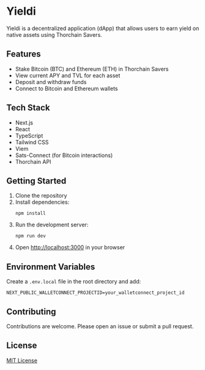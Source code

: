 # Yieldi

Yieldi is a decentralized application (dApp) that allows users to earn yield on native assets using Thorchain Savers.

## Features

- Stake Bitcoin (BTC) and Ethereum (ETH) in Thorchain Savers
- View current APY and TVL for each asset
- Deposit and withdraw funds
- Connect to Bitcoin and Ethereum wallets

## Tech Stack

- Next.js
- React
- TypeScript
- Tailwind CSS
- Viem
- Sats-Connect (for Bitcoin interactions)
- Thorchain API

## Getting Started

1. Clone the repository
2. Install dependencies:
   ```
   npm install
   ```
3. Run the development server:
   ```
   npm run dev
   ```
4. Open [http://localhost:3000](http://localhost:3000) in your browser

## Environment Variables

Create a `.env.local` file in the root directory and add:

```
NEXT_PUBLIC_WALLETCONNECT_PROJECTID=your_walletconnect_project_id
```

## Contributing

Contributions are welcome. Please open an issue or submit a pull request.

## License

[MIT License](LICENSE)
